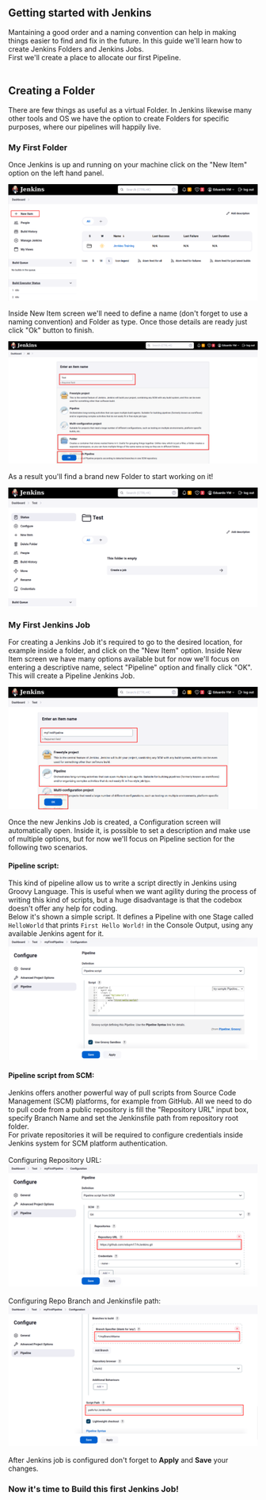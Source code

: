 ## Getting started with Jenkins

Mantaining a good order and a naming convention can help in making things easier to find and fix in the future. In this guide we'll learn how to create Jenkins Folders and Jenkins Jobs.<br/>
First we'll create a place to allocate our first Pipeline.
<br/>
<br/>

## Creating a Folder
There are few things as useful as a virtual Folder. In Jenkins likewise many other tools and OS we have the option to create Folders for specific purposes, where our pipelines will happily live.

### My First Folder
Once Jenkins is up and running on your machine click on the "New Item" option on the left hand panel.

![Jenkins New Item](/assets/images/newItem.png)
<br/>

Inside New Item screen we'll need to define a name (don't forget to use a naming convention) and Folder as type. Once those details are ready just click "Ok" button to finish.

![New Jenkins Folder](/assets/images/newFolder.png)
<br/>

As a result you'll find a brand new Folder to start working on it!

![Jenkins Folder Created](/assets/images/newFolderCreated.png)
<br/>

### My First Jenkins Job
For creating a Jenkins Job it's required to go to the desired location, for example inside a folder, and click on the "New Item" option. Inside New Item screen we have many options available but for now we'll focus on entering a descriptive name, select "Pipeline" option and finally click "OK". This will create a Pipeline Jenkins Job.

![New Jenkins Job](/assets/images/newJenkinsJob.png)
<br/>

Once the new Jenkins Job is created, a Configuration screen will automatically open. Inside it, is possible to set a description and make use of multiple options, but for now we'll focus on Pipeline section for the following two scenarios.

#### Pipeline script: 
This kind of pipeline allow us to write a script directly in Jenkins using Groovy Language. This is useful when we want agility during the process of writing this kind of scripts, but a huge disadvantage is that the codebox doesn't offer any help for coding.
</br>
Below it's shown a simple script. It defines a Pipeline with one Stage called `HelloWorld` that prints `First Hello World!` in the Console Output, using any available Jenkins agent for it.
![Pipeline Script](/assets/images/pipelineScript.png)
</br>

#### Pipeline script from SCM:
Jenkins offers another powerful way of pull scripts from Source Code Management (SCM) platforms, for example from GitHub. All we need to do to pull code from a public repository is fill the "Repository URL" input box, specify Branch Name and set the Jenkinsfile path from repository root folder.
</br>
For private repositories it will be required to configure credentials inside Jenkins system for SCM platform authentication.
</br>
</br>
Configuring Repository URL:
![New Jenkins Job Repo](/assets/images/newJenkinsJobRepo.png)
</br>
</br>
Configuring Repo Branch and Jenkinsfile path:
![New Jenkins Job Branch and Jenkinsfile](/assets/images/newJenkinsJobBranchJenkinsfile.png)
</br></br>
After Jenkins job is configured don't forget to <strong>Apply</strong> and <strong>Save</strong> your changes.
</br>

### Now it's time to Build this first Jenkins Job!